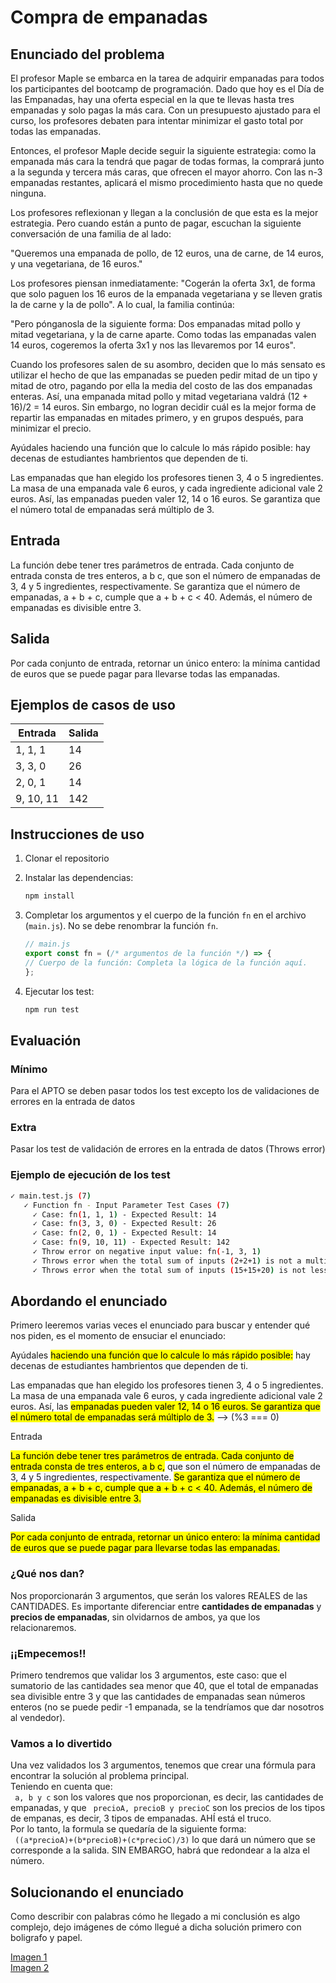 # Compra de empanadas

## Enunciado del problema

El profesor Maple se embarca en la tarea de adquirir empanadas para todos los participantes del bootcamp de programación. Dado que hoy es el Día de las Empanadas,  hay una oferta especial en la que te llevas hasta tres empanadas y solo pagas la más cara. Con un presupuesto ajustado para el curso, los profesores debaten para intentar minimizar el gasto total por todas las empanadas.

Entonces, el profesor Maple decide seguir la siguiente estrategia: como la empanada más cara la tendrá que pagar de todas formas, la comprará junto a la segunda y tercera más caras, que ofrecen el mayor ahorro. Con las n-3 empanadas restantes, aplicará el mismo procedimiento hasta que no quede ninguna.

Los profesores reflexionan y llegan a la conclusión de que esta es la mejor estrategia. Pero cuando están a punto de pagar, escuchan la siguiente conversación de una familia de al lado:

"Queremos una empanada de pollo, de 12 euros, una de carne, de 14 euros, y una vegetariana, de 16 euros."

Los profesores piensan inmediatamente: "Cogerán la oferta 3x1, de forma que solo paguen los 16 euros de la empanada vegetariana y se lleven gratis la de carne y la de pollo". A lo cual, la familia continúa:

"Pero pónganosla de la siguiente forma: Dos empanadas mitad pollo y mitad vegetariana, y la de carne aparte. Como todas las empanadas valen 14 euros, cogeremos la oferta 3x1 y nos las llevaremos por 14 euros".

Cuando los profesores salen de su asombro, deciden que lo más sensato es utilizar el hecho de que las empanadas se pueden pedir mitad de un tipo y mitad de otro, pagando por ella la media del costo de las dos empanadas enteras. Así, una empanada mitad pollo y mitad vegetariana valdrá (12 + 16)/2 = 14 euros. Sin embargo, no logran decidir cuál es la mejor forma de repartir las empanadas en mitades primero, y en grupos después, para minimizar el precio.

Ayúdales haciendo una función que lo calcule lo más rápido posible: hay decenas de estudiantes hambrientos que dependen de ti.

Las empanadas que han elegido los profesores tienen 3, 4 o 5 ingredientes. La masa de una empanada vale 6 euros, y cada ingrediente adicional vale 2 euros. Así, las empanadas pueden valer 12, 14 o 16 euros. Se garantiza que el número total de empanadas será múltiplo de 3.

## Entrada

La función debe tener tres parámetros de entrada. Cada conjunto de entrada consta de tres enteros, a b c, que son el número de empanadas de 3, 4 y 5 ingredientes, respectivamente. Se garantiza que el número de empanadas, a + b + c, cumple que a + b + c < 40. Además, el número de empanadas es divisible entre 3.

## Salida

Por cada conjunto de entrada, retornar un único entero: la mínima cantidad de euros que se puede pagar para llevarse todas las empanadas.

## Ejemplos de casos de uso

| Entrada     | Salida      |
| ----------- | ----------- |
| 1, 1, 1     | 14          |
| 3, 3, 0     | 26          |
| 2, 0, 1     | 14          |
| 9, 10, 11   | 142         |


## Instrucciones de uso

1. Clonar el repositorio
3. Instalar las dependencias:

    ```bash
    npm install
    ```

4. Completar los argumentos y el cuerpo de la función `fn` en el archivo (`main.js`). No se debe renombrar la función `fn`.

    ```javascript
    // main.js
    export const fn = (/* argumentos de la función */) => {
    // Cuerpo de la función: Completa la lógica de la función aquí.
    };
    ```

4. Ejecutar los test:
    ```bash
    npm run test
    ```

## Evaluación

### Mínimo
Para el APTO se deben pasar todos los test excepto los de validaciones de errores en la entrada de datos

### Extra
Pasar los test de validación de errores en la entrada de datos (Throws error)

### Ejemplo de ejecución de los test

```bash
✓ main.test.js (7)
   ✓ Function fn - Input Parameter Test Cases (7)
     ✓ Case: fn(1, 1, 1) - Expected Result: 14
     ✓ Case: fn(3, 3, 0) - Expected Result: 26
     ✓ Case: fn(2, 0, 1) - Expected Result: 14
     ✓ Case: fn(9, 10, 11) - Expected Result: 142
     ✓ Throw error on negative input value: fn(-1, 3, 1)
     ✓ Throws error when the total sum of inputs (2+2+1) is not a multiple of 3: fn(2, 2, 1)
     ✓ Throws error when the total sum of inputs (15+15+20) is not less than 40: fn(15, 15, 20)
```

## Abordando el enunciado
Primero leeremos varias veces el enunciado para buscar y entender qué nos piden, es el momento de ensuciar el enunciado:


Ayúdales <mark>haciendo una función que lo calcule lo más rápido posible:</mark> hay decenas de estudiantes hambrientos que dependen de ti.

Las empanadas que han elegido los profesores tienen 3, 4 o 5 ingredientes. La masa de una empanada vale 6 euros, y cada ingrediente adicional vale 2 euros. Así, las <mark>empanadas pueden valer 12, 14 o 16 euros. Se garantiza que el número total de empanadas será múltiplo de 3.</mark> --> (%3 === 0)

Entrada

<mark>La función debe tener tres parámetros de entrada. Cada conjunto de entrada consta de tres enteros, a b c,</mark> que son el número de empanadas de 3, 4 y 5 ingredientes, respectivamente. <mark>Se garantiza que el número de empanadas, a + b + c, cumple que a + b + c < 40. Además, el número de empanadas es divisible entre 3.</mark>

Salida

<mark>Por cada conjunto de entrada, retornar un único entero: la mínima cantidad de euros que se puede pagar para llevarse todas las empanadas.</mark>

### ¿Qué nos dan?
Nos proporcionarán 3 argumentos, que serán los valores REALES de las CANTIDADES.
Es importante diferenciar entre <b>cantidades de empanadas</b> y <b>precios de empanadas</b>, sin olvidarnos de ambos, ya que los relacionaremos.

### ¡¡Empecemos!!
Primero tendremos que validar los 3 argumentos, este caso: que el sumatorio de las cantidades sea menor que 40, que el total de empanadas sea divisible entre 3 y que las cantidades de empanadas sean números enteros (no se puede pedir -1 empanada, se la tendríamos que dar nosotros al vendedor).

### Vamos a lo divertido
Una vez validados los 3 argumentos, tenemos que crear una fórmula para encontrar la solución al problema principal.<br>
Teniendo en cuenta que:<br>
` a, b y c` son los valores que nos proporcionan, es decir, las cantidades de empanadas, y que ` precioA, precioB y precioC` son los precios de los tipos de empanas, es decir, 3 tipos de empanadas. AHÍ está el truco. <br>
Por lo tanto, la formula se quedaría de la siguiente forma:<br>
` ((a*precioA)+(b*precioB)+(c*precioC)/3)`  lo que dará un número que se corresponde a la salida. SIN EMBARGO, habrá que redondear a la alza el número.

## Solucionando el enunciado
Como describir con palabras cómo he llegado a mi conclusión es algo complejo, dejo imágenes de cómo llegué a dicha solución primero con boligrafo y papel.

[Imagen 1](https://ibb.co/tXSRTwp)<br>
[Imagen 2](https://ibb.co/9N1z1Rr)